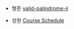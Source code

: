 
- 형준 [valid-palindrome-ii](https://leetcode.com/problems/valid-palindrome-ii/)

- 성원 [Course Schedule](https://leetcode.com/problems/course-schedule/)
